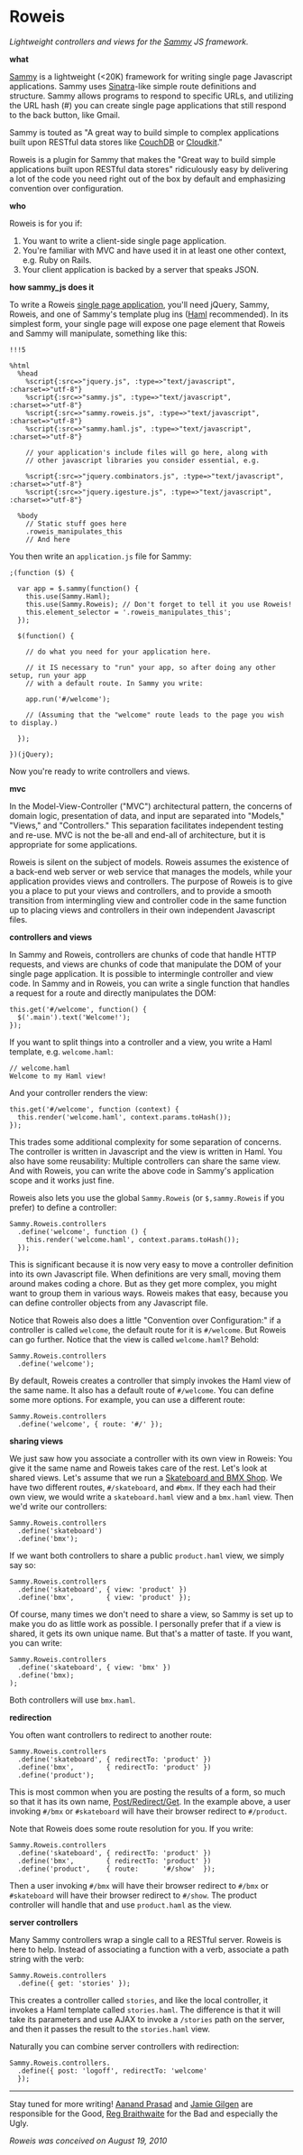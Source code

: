Roweis
===

*Lightweight controllers and views for the [Sammy][sammy] JS framework.*

**what**

[Sammy][sammy] is a lightweight (&lt;20K) framework for writing single page Javascript applications. Sammy uses [Sinatra][sinatra]-like simple route definitions and structure. Sammy allows programs to respond to specific URLs, and utilizing the URL hash (#) you can create single page applications that still respond to the back button, like Gmail.

Sammy is touted as "A great way to build simple to complex applications built upon RESTful data stores like [CouchDB][couch] or [Cloudkit][cloud]."

Roweis is a plugin for Sammy that makes the "Great way to build simple applications built upon RESTful data stores" ridiculously easy by delivering a lot of the code you need right out of the box by default and emphasizing convention over configuration.

**who**

Roweis is for you if:

1. You want to write a client-side single page application.
2. You're familiar with MVC and have used it in at least one other context, e.g. Ruby on Rails.
3. Your client application is backed by a server that speaks JSON.

**how sammy\_js does it**

To write a Roweis [single page application][spa], you'll need jQuery, Sammy, Roweis, and one of Sammy's template plug ins ([Haml][haml] recommended). In its simplest form, your single page will expose one page element that Roweis and Sammy will manipulate, something like this:

    !!!5
    
    %html
      %head
        %script{:src=>"jquery.js", :type=>"text/javascript", :charset=>"utf-8"}
        %script{:src=>"sammy.js", :type=>"text/javascript", :charset=>"utf-8"}
        %script{:src=>"sammy.roweis.js", :type=>"text/javascript", :charset=>"utf-8"}
        %script{:src=>"sammy.haml.js", :type=>"text/javascript", :charset=>"utf-8"}
        
        // your application's include files will go here, along with
        // other javascript libraries you consider essential, e.g.
        
        %script{:src=>"jquery.combinators.js", :type=>"text/javascript", :charset=>"utf-8"}
        %script{:src=>"jquery.igesture.js", :type=>"text/javascript", :charset=>"utf-8"}

      %body
        // Static stuff goes here
        .roweis_manipulates_this
        // And here

You then write an `application.js` file for Sammy:

    ;(function ($) {

      var app = $.sammy(function() {
      	this.use(Sammy.Haml);
      	this.use(Sammy.Roweis); // Don't forget to tell it you use Roweis!
      	this.element_selector = '.roweis_manipulates_this'; 
      });

      $(function() {
      
        // do what you need for your application here.
    	
      	// it IS necessary to "run" your app, so after doing any other setup, run your app
      	// with a default route. In Sammy you write:

      	app.run('#/welcome');

      	// (Assuming that the "welcome" route leads to the page you wish to display.)
    	
      });
	
    })(jQuery);
    
Now you're ready to write controllers and views.
    
**mvc**

In the Model-View-Controller ("MVC") architectural pattern, the concerns of domain logic, presentation of data, and input are separated into "Models," "Views," and "Controllers." This separation facilitates independent testing and re-use. MVC is not the be-all and end-all of architecture, but it is appropriate for some applications.

Roweis is silent on the subject of models. Roweis assumes the existence of a back-end web server or web service that manages the models, while your application provides views and controllers. The purpose of Roweis is to give you a place to put your views and controllers, and to provide a smooth transition from intermingling view and controller code in the same function up to placing views and controllers in their own independent Javascript files.

**controllers and views**
    
In Sammy and Roweis, controllers are chunks of code that handle HTTP requests, and views are chunks of code that manipulate the DOM of your single page application. It is possible to intermingle controller and view code. In Sammy and in Roweis, you can write a single function that handles a request for a route and directly manipulates the DOM:

    this.get('#/welcome', function() {
      $('.main').text('Welcome!');
    });

If you want to split things into a controller and a view, you write a Haml template, e.g. `welcome.haml`:

    // welcome.haml
    Welcome to my Haml view!

And your controller renders the view:

    this.get('#/welcome', function (context) {
      this.render('welcome.haml', context.params.toHash());
    });

This trades some additional complexity for some separation of concerns. The controller is written in Javascript and the view is written in Haml. You also have some reusability: Multiple controllers can share the same view. And with Roweis, you can write the above code in Sammy's application scope and it works just fine. 

Roweis also lets you use the global `Sammy.Roweis` (or `$,sammy.Roweis` if you prefer) to define a controller:

    Sammy.Roweis.controllers
      .define('welcome', function () {
        this.render('welcome.haml', context.params.toHash());
      });
    
This is significant because it is now very easy to move a controller definition into its own Javascript file. When definitions are very small, moving them around makes coding a chore. But as they get more complex, you might want to group them in various ways. Roweis makes that easy, because you can define controller objects from any Javascript file.

Notice that Roweis also does a little "Convention over Configuration:" if a controller is called `welcome`, the default route for it is `#/welcome`. But Roweis can go further. Notice that the view is called `welcome.haml`? Behold:

    Sammy.Roweis.controllers
      .define('welcome');
    
By default, Roweis creates a controller that simply invokes the Haml view of the same name. It also has a default route of `#/welcome`. You can define some more options. For example, you can use a different route:

    Sammy.Roweis.controllers
      .define('welcome', { route: '#/' });
    
**sharing views**

We just saw how you associate a controller with its own view in Roweis: You give it the same name and Roweis takes care of the rest. Let's look at shared views. Let's assume that we run a [Skateboard and BMX Shop][core]. We have two different routes, `#/skateboard`, and `#bmx`. If they each had their own  view, we would write a `skateboard.haml` view and a `bmx.haml` view. Then we'd write our controllers:

    Sammy.Roweis.controllers
      .define('skateboard')
      .define('bmx');
    
If we want both controllers to share a public `product.haml` view, we simply say so:

    Sammy.Roweis.controllers
      .define('skateboard', { view: 'product' })
      .define('bmx',        { view: 'product' });
    
Of course, many times we don't need to share a view, so Sammy is set up to make you do as little work as possible. I personally prefer that if a view is shared, it gets its own unique name. But that's a matter of taste. If you want, you can write:

    Sammy.Roweis.controllers
      .define('skateboard', { view: 'bmx' })
      .define('bmx);
    );
    
Both controllers will use `bmx.haml`.

**redirection**

You often want controllers to redirect to another route:

    Sammy.Roweis.controllers
      .define('skateboard', { redirectTo: 'product' })
      .define('bmx',        { redirectTo: 'product' })
      .define('product');

This is most common when you are posting the results of a form, so much so that it has its own name, [Post/Redirect/Get][prg]. In the example above, a user invoking `#/bmx` or `#skateboard` will have their browser redirect to `#/product`.

Note that Roweis does some route resolution for you. If you write:

    Sammy.Roweis.controllers
      .define('skateboard', { redirectTo: 'product' })
      .define('bmx',        { redirectTo: 'product' })
      .define('product',    { route:      '#/show'  });

Then a user invoking `#/bmx` will have their browser redirect to `#/bmx` or `#skateboard` will have their browser redirect to `#/show`. The product controller will handle that and use `product.haml` as the view.
  	
**server controllers**

Many Sammy controllers wrap a single call to a RESTful server. Roweis is here to help. Instead of associating a function with a verb, associate a path string with the verb:

    Sammy.Roweis.controllers
      .define({ get: 'stories' });
    
This creates a controller called `stories`, and like the local controller, it invokes a Haml template called `stories.haml`. The difference is that it will take its parameters and use AJAX to invoke a `/stories` path on the server, and then it passes the result to the `stories.haml` view.

Naturally you can combine server controllers with redirection:

    Sammy.Roweis.controllers.
      .define({ post: 'logoff', redirectTo: 'welcome'
      });
	
---

Stay tuned for more writing! [Aanand Prasad][aanand] and [Jamie Gilgen][jamie] are responsible for the Good, [Reg Braithwaite][raganwald] for the Bad and especially the Ugly.

*Roweis was conceived on August 19, 2010*

[sammy]: http://github.com/quirkey/sammy "sammy_js"
[sinatra]: http://www.sinatrarb.com/
[couch]: http://couchdb.apache.org/
[cloud]: http://getcloudkit.com/
[spa]: http://en.wikipedia.org/wiki/Single_page_application "Single Page Application"
[haml]: http://haml-lang.com/ "#haml"
[core]: http://www.ridecore.ca "CORE BMX and Boards"
[prg]: http://en.wikipedia.org/wiki/Post/Redirect/Get
[aanand]: http://github.com/aanand/
[jamie]: http://github.com/jamiebikies
[raganwald]: http://github.com/raganwald